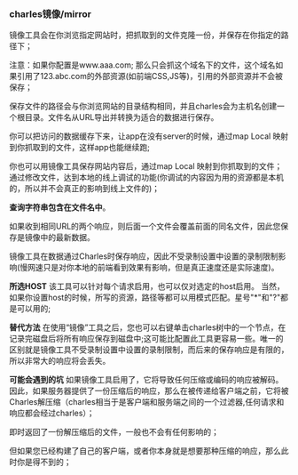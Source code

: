 ### charles镜像/mirror

镜像工具会在你浏览指定网站时，把抓取到的文件克隆一份，并保存在你指定的路径下；

注意：如果你配置是www.aaa.com; 那么只会抓这个域名下的文件，这个域名如果引用了123.abc.com的外部资源(如前端CSS,JS等)，引用的外部资源并不会被保存；

保存文件的路径会与你浏览网站的目录结构相同，并且charles会为主机名创建一个根目录。文件名从URL导出并转换为适合的数据进行保存。

你可以把访问的数据缓存下来，让app在没有server的时候，通过map Local 映射到你抓取到的文件，这样app也能继续跑;

你也可以用镜像工具保存网站内容后，通过map Local 映射到你抓取到的文件；通过修改文件，达到本地的线上调试的功能(你调试的内容因为用的资源都是本机的，所以并不会真正的影响到线上文件的)；

**查询字符串包含在文件名中**。

如果收到相同URL的两个响应，则后面一个文件会覆盖前面的同名文件，因此您保存是镜像中的最新数据。

镜像工具在数据通过Charles时保存响应，因此不受录制设置中设置的录制限制影响(慢网速只是对你本地的前端看到效果有影响，但是真正速度还是实际速度)。

**所选HOST**
该工具可以针对每个请求启用，也可以仅对选定的host启用。
当然，如果你设置host的时候，所写的资源，路径等都可以用模式匹配。星号"*"和"?"都是可以用的;

**替代方法**
在使用“镜像”工具之后，您也可以右键单击charles树中的一个节点，在记录完磁盘后将所有响应保存到磁盘中;这可能比配置此工具更容易一些。唯一的区别就是镜像工具不受录制设置中设置的录制限制，而后来的保存响应是有限的，所以非常大的响应将会丢失。

**可能会遇到的坑**
如果镜像工具启用了，它将导致任何压缩或编码的响应被解码。因此，如果服务器提供了一份压缩后的响应，那么在被传递给客户端之前，它将被Charles解压缩（charles相当于是客户端和服务端之间的一个过滤器,任何请求和响应都会经过charles）；

即时返回了一份解压缩后的文件，一般也不会有任何影响的；

但如果您已经构建了自己的客户端，或者你本身就是想要那种压缩的响应，那么此时你是得不到的；